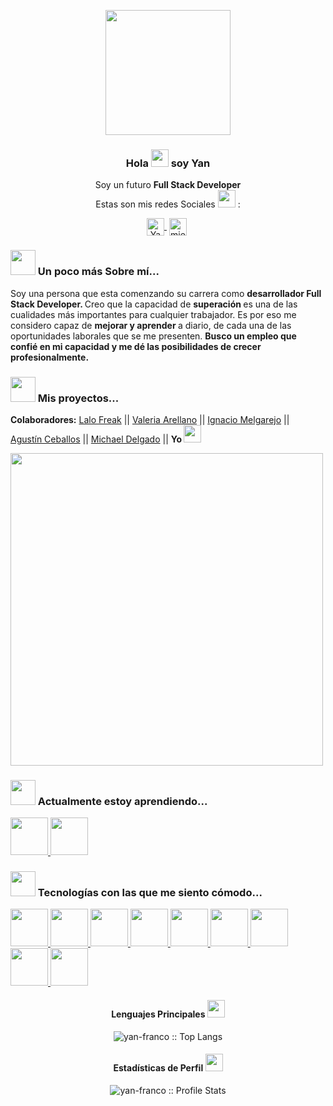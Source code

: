 <p align="center" width="300">
  <img align="center" width="200" src="https://user-images.githubusercontent.com/89053178/215668595-ab1b40aa-5302-4286-980a-84092ff9dbe1.gif"/>
  <h3 align="center">Hola <img width="28px" src="https://user-images.githubusercontent.com/89053178/215655745-434ee625-f6bb-47b2-87f5-3e8a0e4609b6.png"/> soy Yan</h3>


<p align="center"> Soy un futuro <strong> Full Stack Developer </strong> <br /> Estas son mis redes Sociales <img width="28px" src="https://user-images.githubusercontent.com/89053178/215655984-0f16248d-e085-4da7-8413-cb891b913870.png"/> : </p>
<p align="center">
  <a href="https://www.linkedin.com/in/yan-franco-mieles-genez-793a261b5/" target="blank" style="margin-right: 4px">
    <img align="center" src="https://cdn.jsdelivr.net/npm/simple-icons@3.0.1/icons/linkedin.svg" alt="Yan-Franco" height="28px" width="28px"/>
  </a>
  <a href="https://www.instagram.com/mieles_yan/" target="blank" style="margin-right: 4px">
    <img align="center" src="https://cdn.jsdelivr.net/npm/simple-icons@3.0.1/icons/instagram.svg" alt="mieles_yan" height="28px" width="28px"/>
  </a>
</p>



### <img width="40px" src="https://user-images.githubusercontent.com/89053178/215656158-7632cd18-9862-4d49-9e41-715dd5b1b3a1.png"/> Un poco más Sobre mí...

<p>Soy una persona que esta comenzando su carrera como <strong> desarrollador Full Stack Developer. </strong>
Creo que la capacidad de <strong> superación </strong> es una de las cualidades más importantes para cualquier trabajador. Es por eso me considero capaz de <strong> mejorar y aprender </strong> a diario, de cada una de las oportunidades laborales que se me presenten.
<strong> Busco un empleo que confié en mi capacidad y me dé las posibilidades de crecer profesionalmente. </strong> </p>

### <img width="40px" src="https://user-images.githubusercontent.com/89053178/215807829-493b59a7-fd4d-4751-ba46-d0fe56d57230.png"/> Mis proyectos...

<strong>Colaboradores:</strong> <a href="https://github.com/LaloFreak">Lalo Freak</a> || <a href="https://github.com/ValeriaArellano0011">Valeria Arellano</a> || <a href="https://github.com/IgnacioMelgarejo">Ignacio Melgarejo</a> || <br/> <a href="https://github.com/Agustin197">Agustín Ceballos</a> || <a href="https://github.com/EstebanDelgado7">Michael Delgado</a> || <strong> Yo </strong> <img width="28px" src="https://user-images.githubusercontent.com/89053178/215813403-94e1338d-a831-4ac3-b821-294bf732c0bd.png"/>

<a href="https://tv.laruinarecords.cl/browser" title="La Ruina Tv">
  <img src="https://user-images.githubusercontent.com/89053178/215808883-94a1b331-4190-4cd9-81e2-374a356e2630.png" width="500"/>
</a>

### <img width="40px" src="https://user-images.githubusercontent.com/89053178/215656414-e0163eb2-2822-43a7-aea0-18d3752d4f89.png"/> Actualmente estoy aprendiendo...

<a href="https://www.typescriptlang.org/" title="TypeScript">
  <img src="https://user-images.githubusercontent.com/89053178/215649759-ed37e025-7349-4d93-ae5d-0edb11791e17.png" width="60"/>
</a>

<a href="https://www.python.org/" title="Python">
  <img src="https://user-images.githubusercontent.com/89053178/215649801-f844f75b-ba4d-44a9-8a80-c11ae8329ff1.png" width="60"/>
</a>


### <img width="40px" src="https://user-images.githubusercontent.com/89053178/215656796-ee93fb75-c2ef-4801-8078-6a17fb839939.png"/> Tecnologías con las que me siento cómodo...

<a href="https://www.javascript.com/" title="JavaScript">
  <img src="https://user-images.githubusercontent.com/89053178/215643440-c216e46b-2649-4fdd-8771-2c959f8638f7.png" width="60"/>
</a>

<a href="https://html.com/" title="HTML">
  <img src="https://user-images.githubusercontent.com/89053178/215643852-55e43c8d-7b03-42ee-8935-28c6ad3aa811.png" width="60"/>
</a>

<a href="https://lenguajecss.com/css/introduccion/que-es-css/" title="CSS">
  <img src="https://user-images.githubusercontent.com/89053178/215644771-c2e12906-64fa-4e36-9430-9da4d0b68576.png" width="60"/>
</a>

<a href="https://es.reactjs.org/" title="ReactJS">
  <img src="https://user-images.githubusercontent.com/89053178/215645253-a22c644c-7f7d-438f-8329-4e4d898d6cef.png" width="60"/>
</a>

<a href="https://es.redux.js.org/" title="Redux">
  <img src="https://user-images.githubusercontent.com/89053178/215646181-bcfb83b0-9849-49a0-99f2-42c5cd31341e.png" width="60"/>
</a>

<a href="https://nodejs.org/es/about/" title="Node">
  <img src="https://user-images.githubusercontent.com/89053178/215646667-9f54a10a-9721-4ed0-9604-10190fbf0a78.png" width="60"/>
</a>

<a href="https://expressjs.com/es/" title="Express">
  <img src="https://user-images.githubusercontent.com/89053178/215647682-20931452-5228-4af6-b66c-998cb27a93e5.png" width="60"/>
</a>

<a href="https://www.postgresql.org/about/" title="PostgresSQL">
  <img src="https://user-images.githubusercontent.com/89053178/215648005-248ca08e-47a3-4b56-8084-0c076062217e.png" width="60"/>
</a>

<a href="https://getbootstrap.com/" title="Bootstrap">
  <img src="https://user-images.githubusercontent.com/89053178/215665674-158f45b9-80a0-474a-83cc-c0a23e3d935f.png" width="60"/>
</a>

<h4 align="center">Lenguajes Principales <img width="28px" src="https://user-images.githubusercontent.com/89053178/215658487-837b1c87-4437-4242-8bcf-6799912baaf4.png"/> </h4>

<p align="center"><img src="https://github-readme-stats.vercel.app/api/top-langs/?username=yan-franco&langs_count=10&theme=tokyonight&layout=compact" alt="yan-franco :: Top Langs" /></p>

<h4 align="center">Estadísticas de Perfil <img width="28px" src="https://user-images.githubusercontent.com/89053178/215658630-f7dabb2e-ec23-42e6-adb2-5aee693faed9.png"/></h4>

<p align="center"><img src="https://github-readme-stats.vercel.app/api?username=yan-franco&show_icons=true&theme=synthwave" alt="yan-franco :: Profile Stats" /></p>


